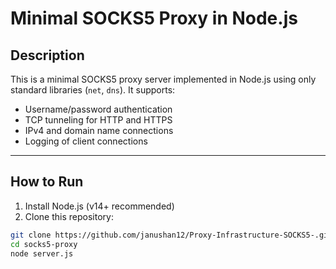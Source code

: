 # Minimal SOCKS5 Proxy in Node.js

## Description
This is a minimal SOCKS5 proxy server implemented in Node.js using only standard libraries (`net`, `dns`). It supports:

- Username/password authentication
- TCP tunneling for HTTP and HTTPS
- IPv4 and domain name connections
- Logging of client connections

---

## How to Run

1. Install Node.js (v14+ recommended)
2. Clone this repository:

```bash
git clone https://github.com/janushan12/Proxy-Infrastructure-SOCKS5-.git
cd socks5-proxy
node server.js